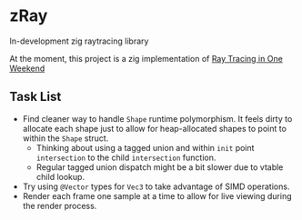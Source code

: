 # zRay

In-development zig raytracing library

At the moment, this project is a zig implementation of [Ray Tracing in One Weekend](https://raytracing.github.io/books/RayTracingInOneWeekend.html)

## Task List
* Find cleaner way to handle `Shape` runtime polymorphism. It feels dirty to allocate each shape just to allow for heap-allocated shapes to point to within the `Shape` struct.
  * Thinking about using a tagged union and within `init` point `intersection` to the child `intersection` function.
  * Regular tagged union dispatch might be a bit slower due to vtable child lookup.
* Try using `@Vector` types for `Vec3` to take advantage of SIMD operations.
* Render each frame one sample at a time to allow for live viewing during the render process.
